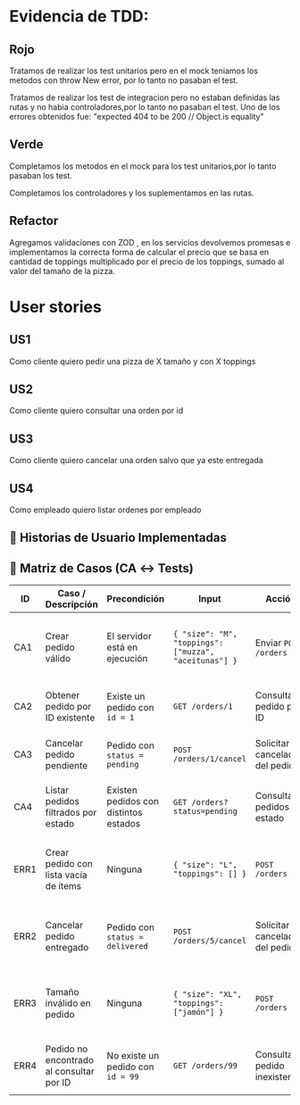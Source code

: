# Evidencia de TDD:
## Rojo
Tratamos de realizar los test unitarios pero en el mock teniamos los metodos con throw New error, por lo tanto no pasaban el test.

Tratamos de realizar los test de integracion pero no estaban definidas las rutas y no habia controladores,por lo tanto no pasaban el test. Uno de los errores obtenidos fue: "expected 404 to be 200 // Object.is equality"

## Verde
Completamos los metodos en el mock para los test unitarios,por lo tanto pasaban los test.

Completamos los controladores y los suplementamos en las rutas.

## Refactor
Agregamos validaciones con ZOD , en los servicios devolvemos promesas e implementamos la correcta forma de calcular el precio que se basa en cantidad de toppings multiplicado por el precio de los toppings, sumado al valor del tamaño de la pizza.

# User stories

## US1

Como cliente quiero pedir una pizza de X tamaño y con X toppings

## US2

Como cliente quiero consultar una orden por id

## US3

Como cliente quiero cancelar una orden salvo que ya este entregada

## US4

Como empleado quiero listar ordenes por empleado



## 🧩 Historias de Usuario Implementadas

## 🧾 Matriz de Casos (CA ↔ Tests)


| ID   | Caso / Descripción                              | Precondición                          | Input                                                | Acción                          | Resultado esperado                                                         | Test                                |
|------|--------------------------------------------------|----------------------------------------|-------------------------------------------------------|---------------------------------|------------------------------------------------------------------------------|--------------------------------------|
| CA1  | Crear pedido válido                             | El servidor está en ejecución         | `{ "size": "M", "toppings": ["muzza", "aceitunas"] }` | Enviar `POST /orders`           | Devuelve **201 Created** con el pedido creado, precio calculado y `status = pending`. | `orders.routes.test.ts` (integración) |
| CA2  | Obtener pedido por ID existente                 | Existe un pedido con `id = 1`         | `GET /orders/1`                                      | Consultar pedido por ID         | Devuelve **200 OK** con los datos del pedido correspondiente.              | `orders.routes.test.ts` (integración) |
| CA3  | Cancelar pedido pendiente                       | Pedido con `status = pending`         | `POST /orders/1/cancel`                              | Solicitar cancelación del pedido | Devuelve **200 OK** y cambia `status` a `canceled`.                        | `orders.service.test.ts` (unit) + `orders.routes.test.ts` |
| CA4  | Listar pedidos filtrados por estado             | Existen pedidos con distintos estados | `GET /orders?status=pending`                         | Consultar pedidos por estado    | Devuelve **200 OK** con una lista de pedidos con `status = pending`.       | `orders.routes.test.ts` (integración) |
| ERR1 | Crear pedido con lista vacía de ítems           | Ninguna                               | `{ "size": "L", "toppings": [] }`                    | `POST /orders`                  | Devuelve **422 Unprocessable Entity** con mensaje: `"Debe incluir al menos un ítem"`. | `orders.routes.test.ts` (integración) |
| ERR2 | Cancelar pedido entregado                       | Pedido con `status = delivered`       | `POST /orders/5/cancel`                              | Solicitar cancelación del pedido | Devuelve **409 Conflict** con mensaje: `"No se puede cancelar un pedido entregado"`. | `orders.service.test.ts` (unit) + `orders.routes.test.ts` |
| ERR3 | Tamaño inválido en pedido                       | Ninguna                               | `{ "size": "XL", "toppings": ["jamón"] }`            | `POST /orders`                  | Devuelve **422 Unprocessable Entity** con mensaje: `"El tamaño debe ser S, M o L"`. | `orders.routes.test.ts` (integración) |
| ERR4 | Pedido no encontrado al consultar por ID         | No existe un pedido con `id = 99`     | `GET /orders/99`                                     | Consultar pedido inexistente    | Devuelve **404 Not Found** con mensaje: `"Pedido no encontrado"`.          | `orders.routes.test.ts` (integración) |

